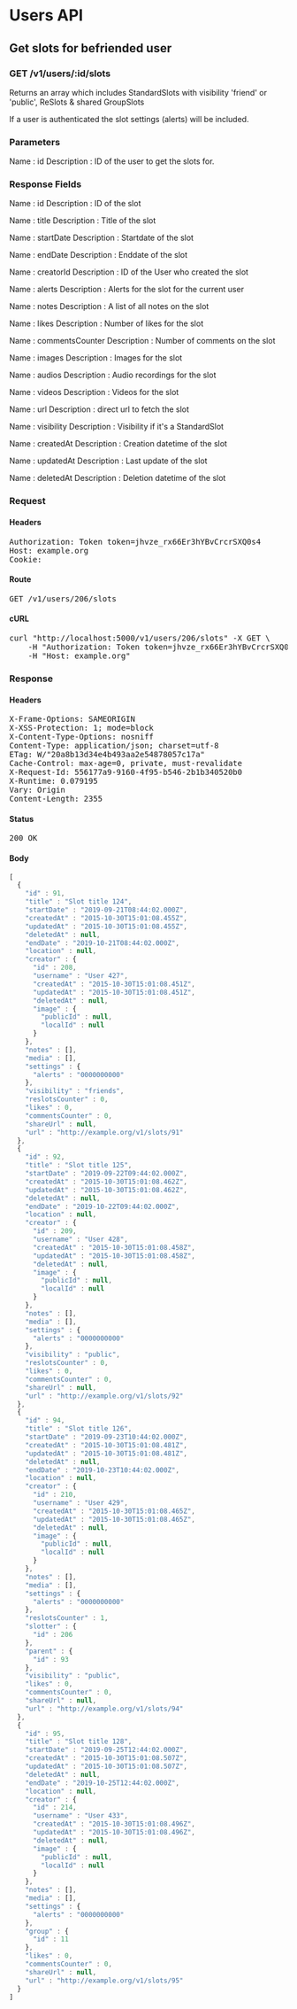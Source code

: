 # Users API

## Get slots for befriended user

### GET /v1/users/:id/slots

Returns an array which includes StandardSlots with visibility &#39;friend&#39; or &#39;public&#39;, ReSlots &amp; shared GroupSlots

If a user is authenticated the slot settings (alerts) will be included.

### Parameters

Name : id
Description : ID of the user to get the slots for.


### Response Fields

Name : id
Description : ID of the slot

Name : title
Description : Title of the slot

Name : startDate
Description : Startdate of the slot

Name : endDate
Description : Enddate of the slot

Name : creatorId
Description : ID of the User who created the slot

Name : alerts
Description : Alerts for the slot for the current user

Name : notes
Description : A list of all notes on the slot

Name : likes
Description : Number of likes for the slot

Name : commentsCounter
Description : Number of comments on the slot

Name : images
Description : Images for the slot

Name : audios
Description : Audio recordings for the slot

Name : videos
Description : Videos for the slot

Name : url
Description : direct url to fetch the slot

Name : visibility
Description : Visibility if it&#39;s a StandardSlot

Name : createdAt
Description : Creation datetime of the slot

Name : updatedAt
Description : Last update of the slot

Name : deletedAt
Description : Deletion datetime of the slot

### Request

#### Headers

<pre>Authorization: Token token=jhvze_rx66Er3hYBvCrcrSXQ0s4
Host: example.org
Cookie: </pre>

#### Route

<pre>GET /v1/users/206/slots</pre>

#### cURL

<pre class="request">curl &quot;http://localhost:5000/v1/users/206/slots&quot; -X GET \
	-H &quot;Authorization: Token token=jhvze_rx66Er3hYBvCrcrSXQ0s4&quot; \
	-H &quot;Host: example.org&quot;</pre>

### Response

#### Headers

<pre>X-Frame-Options: SAMEORIGIN
X-XSS-Protection: 1; mode=block
X-Content-Type-Options: nosniff
Content-Type: application/json; charset=utf-8
ETag: W/&quot;20a8b13d34e4b493aa2e54878057c17a&quot;
Cache-Control: max-age=0, private, must-revalidate
X-Request-Id: 556177a9-9160-4f95-b546-2b1b340520b0
X-Runtime: 0.079195
Vary: Origin
Content-Length: 2355</pre>

#### Status

<pre>200 OK</pre>

#### Body

```javascript
[
  {
    "id" : 91,
    "title" : "Slot title 124",
    "startDate" : "2019-09-21T08:44:02.000Z",
    "createdAt" : "2015-10-30T15:01:08.455Z",
    "updatedAt" : "2015-10-30T15:01:08.455Z",
    "deletedAt" : null,
    "endDate" : "2019-10-21T08:44:02.000Z",
    "location" : null,
    "creator" : {
      "id" : 208,
      "username" : "User 427",
      "createdAt" : "2015-10-30T15:01:08.451Z",
      "updatedAt" : "2015-10-30T15:01:08.451Z",
      "deletedAt" : null,
      "image" : {
        "publicId" : null,
        "localId" : null
      }
    },
    "notes" : [],
    "media" : [],
    "settings" : {
      "alerts" : "0000000000"
    },
    "visibility" : "friends",
    "reslotsCounter" : 0,
    "likes" : 0,
    "commentsCounter" : 0,
    "shareUrl" : null,
    "url" : "http://example.org/v1/slots/91"
  },
  {
    "id" : 92,
    "title" : "Slot title 125",
    "startDate" : "2019-09-22T09:44:02.000Z",
    "createdAt" : "2015-10-30T15:01:08.462Z",
    "updatedAt" : "2015-10-30T15:01:08.462Z",
    "deletedAt" : null,
    "endDate" : "2019-10-22T09:44:02.000Z",
    "location" : null,
    "creator" : {
      "id" : 209,
      "username" : "User 428",
      "createdAt" : "2015-10-30T15:01:08.458Z",
      "updatedAt" : "2015-10-30T15:01:08.458Z",
      "deletedAt" : null,
      "image" : {
        "publicId" : null,
        "localId" : null
      }
    },
    "notes" : [],
    "media" : [],
    "settings" : {
      "alerts" : "0000000000"
    },
    "visibility" : "public",
    "reslotsCounter" : 0,
    "likes" : 0,
    "commentsCounter" : 0,
    "shareUrl" : null,
    "url" : "http://example.org/v1/slots/92"
  },
  {
    "id" : 94,
    "title" : "Slot title 126",
    "startDate" : "2019-09-23T10:44:02.000Z",
    "createdAt" : "2015-10-30T15:01:08.481Z",
    "updatedAt" : "2015-10-30T15:01:08.481Z",
    "deletedAt" : null,
    "endDate" : "2019-10-23T10:44:02.000Z",
    "location" : null,
    "creator" : {
      "id" : 210,
      "username" : "User 429",
      "createdAt" : "2015-10-30T15:01:08.465Z",
      "updatedAt" : "2015-10-30T15:01:08.465Z",
      "deletedAt" : null,
      "image" : {
        "publicId" : null,
        "localId" : null
      }
    },
    "notes" : [],
    "media" : [],
    "settings" : {
      "alerts" : "0000000000"
    },
    "reslotsCounter" : 1,
    "slotter" : {
      "id" : 206
    },
    "parent" : {
      "id" : 93
    },
    "visibility" : "public",
    "likes" : 0,
    "commentsCounter" : 0,
    "shareUrl" : null,
    "url" : "http://example.org/v1/slots/94"
  },
  {
    "id" : 95,
    "title" : "Slot title 128",
    "startDate" : "2019-09-25T12:44:02.000Z",
    "createdAt" : "2015-10-30T15:01:08.507Z",
    "updatedAt" : "2015-10-30T15:01:08.507Z",
    "deletedAt" : null,
    "endDate" : "2019-10-25T12:44:02.000Z",
    "location" : null,
    "creator" : {
      "id" : 214,
      "username" : "User 433",
      "createdAt" : "2015-10-30T15:01:08.496Z",
      "updatedAt" : "2015-10-30T15:01:08.496Z",
      "deletedAt" : null,
      "image" : {
        "publicId" : null,
        "localId" : null
      }
    },
    "notes" : [],
    "media" : [],
    "settings" : {
      "alerts" : "0000000000"
    },
    "group" : {
      "id" : 11
    },
    "likes" : 0,
    "commentsCounter" : 0,
    "shareUrl" : null,
    "url" : "http://example.org/v1/slots/95"
  }
]
```
